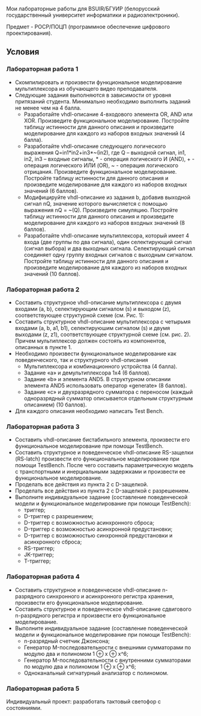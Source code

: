Мои лабораторные работы для BSUIR/БГУИР (белорусский государственный университет информатики и радиоэлектроники).

Предмет - POCP/ПОЦП (программное обеспечение цифрового проектирования).

## Условия

### Лабораторная работа 1

- Скомпилировать и произвести функциональное моделирование мультиплексора из обучающего видео преподавателя.
- Следующие задания выполняются в зависимости от уровня притязаний студента. Минимально необходимо выполнить заданий не менее чем на 4 балла.
  - Разработайте vhdl-описание 4-входового элемента OR, AND или XOR. Произведите функциональное моделирование. Постройте таблицу истинности для данного описания и произведите моделирование для каждого из наборов входных значений (4 балла).
  - Разработайте vhdl-описание следующего логического выражения Q=in1\*in2+in3\*~(in2), где Q – выходной сигнал, in1, in2, in3 – входные сигналы, \* \- операция логического И (AND), \+ \- операция логического ИЛИ (OR), ~ \- операция логического отрицания. Произведите функциональное моделирование. Постройте таблицу истинности для данного описания и произведите моделирование для каждого из наборов входных значений (6 баллов).
  - Модифицируйте vhdl-описание из задания b, добавив выходной сигнал nQ, значение которого вычисляется с помощью выражения nQ = ~(Q). Произведите симуляцию. Постройте таблицу истинности для данного описания и произведите моделирование для каждого из наборов входных значений (8 баллов).
  - Разработайте vhdl-описание мультиплексора, который имеет 4 входа (две группы по два сигнала), один селектирующий сигнал (сигнал выбора) и два выходных сигнала. Селектирующий сигнал соединяет одну группу входных сигналов с выходным сигналом. Постройте таблицу истинности для данного описания и произведите моделирование для каждого из наборов входных значений (10 баллов).

### Лабораторная работа 2

- Составить структурное vhdl-описание мультиплексора с двумя входами (a, b), селектирующим сигналом (s) и выходом (z), соответствующее структурной схеме (см. Рис. 1):
- Составить структурное vhdl-описание мультиплексора с четырьмя входами (a, b, a1, b1), селектируюшим сигналом (s) и двумя выходами (z, z1), соответствующее структурной схеме (см. рис. 2). Причем мультиплексор должен состоять из компонентов, описанных в пункте 1.
- Необходимо произвести функциональное моделирование как поведенческого, так и структурного vhdl-описания
  - Мультиплексора и комбинационного устройства (4 балла).
  - Задание «а» и демультиплексора 1х4 (6 баллов).
  - Задание «b» и элемента AND5. В структурном описании элемента AND5 использовать оператор «generate» (8 баллов).
  - Задание «c» и двухразрядного сумматора с переносом (каждый одноразрядный сумматор описывается отдельным структурным описанием) (10 баллов).
- Для каждого описания необходимо написать Test Bench.

### Лабораторная работа 3

- Составить vhdl-описание бистабильного элемента, произвести его функциональное моделирование при помощи TestBench.
- Составить структурное и поведенческое vhdl-описание RS-защелки (RS-latch) произвести его функциональное моделирование при помощи TestBench. После чего составить параметрическую модель с транспортными и инерциальными задержками и произвести ее функциональное моделирование.
- Проделать все действия из пункта 2 с D-защелкой.
- Проделать все действия из пункта 2 с D-защелкой с разрешением.
- Выполните индивидуальное задание (составление поведенческой модели и функциональное моделирование при помощи TestBench):
  - триггер;
  - D-триггер с разрешением;
  - D-триггер с возможностью асинхронного сброса;
  - D-триггер с возможностью асинхронной предустановки;
  - D-триггер с возможностью синхронной предустановки и асинхронного сброса;
  - RS-триггер;
  - JK-триггер;
  - T-триггер;
  
### Лабораторная работа 4

- Составить структурное и поведенческое vhdl-описание n-разрядного синхронного и асинхронного регистра хранения, произвести его функциональное моделирование.
- Составить структурное и поведенческое vhdl-описание сдвигового n-разрядного регистра и произвести его функциональное моделирование.
- Выполните индивидуальное задание (составление поведенческой модели и функциональное моделирование при помощи TestBench):
  - n-разрядный счетчик Джонсона;
  - Генератор M-последовательности с внешними сумматорами по модулю два и полиномом 1 ⊕ x ⊕ x^6;
  - Генератор M-последовательности с внутренними сумматорами по модулю два и полиномом 1 ⊕ x ⊕ x^6;
  - Одноканальный сигнатурный анализатор с полиномом.
  
### Лабораторная работа 5

Индивидуальный проект: разработать тактовый светофор с состояниями.